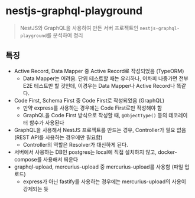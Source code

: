 # nestjs-graphql-playground
> NestJS와 GraphQL을 사용하여 만든 서버 프로젝트인 `nestjs-graphql-playground`를 분석하여 정리

## 특징
- Active Record, Data Mapper 중 Active Record로 작성되었음 (TypeORM)
  - Data Mapper는 어려움. 단위 테스트할 때는 유리하나, 어차피 나중가면 전부 E2E 테스트만 할 것인데, 이경우는 Data Mapper나 Active Record나 똑같다.
- Code First, Schema First 중 Code First로 작성되었음 (GraphQL)
  - 만약 express를 사용하는 경우에는 Code First로만 작성해야 함
  - GraphQL을 Code First 방식으로 작성할 때, `@ObjectType()` 등의 데코레이터 함수가 사용된다
- GraphQL을 사용해서 NestJS 프로젝트를 만드는 경우, Controller가 필요 없음 (REST API를 사용하는 경우에만 필요함)
  - Controller의 역할은 Resolver가 대신하게 된다.
- 서버에서 사용하는 DB인 postgres는 local에 직접 설치하지 않고, docker-compose를 사용해서 띄운다
- graphql-upload, mercurius-upload 중 mercurius-upload를 사용함 (파일 업로드)
  - express가 아닌 fastify를 사용하는 경우에는 mercurius-upload의 사용이 강제되는 듯
